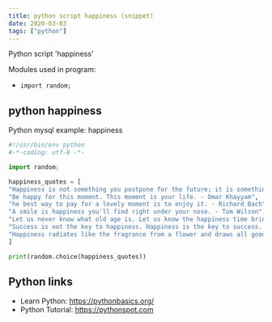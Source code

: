 ```yaml
---
title: python script happiness (snippet)
date: 2020-03-03
tags: ["python"]
---
```

Python script 'happiness'


Modules used in program: 
* `import random;`

## python happiness

Python mysql example: happiness

```python
#!/usr/bin/env python
#-*-coding: utf-8 -*-

import random;

happiness_quotes = [
"Happiness is not something you postpone for the future; it is something you design for the present. - Jim Rohn",
"Be happy for this moment. This moment is your life. - Omar Khayyam",
"he best way to pay for a lovely moment is to enjoy it. - Richard Bach",
"A smile is happiness you'll find right under your nose. - Tom Wilson",
"Let us never know what old age is. Let us know the happiness time brings, not count the years. - Ausonius",
"Success is not the key to happiness. Happiness is the key to success. If you love what you are doing, you will be successful. - Albert Schweitzer",
"Happiness radiates like the fragrance from a flower and draws all good things towards you. - Maharishi Mahesh Yogi"
]

print(random.choice(happiness_quotes))

```

## Python links

- Learn Python: https://pythonbasics.org/
- Python Tutorial: https://pythonspot.com
